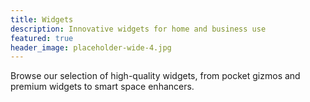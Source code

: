 ```yaml
---
title: Widgets
description: Innovative widgets for home and business use
featured: true
header_image: placeholder-wide-4.jpg
---
```


Browse our selection of high-quality widgets, from pocket gizmos and premium widgets to smart space enhancers.
